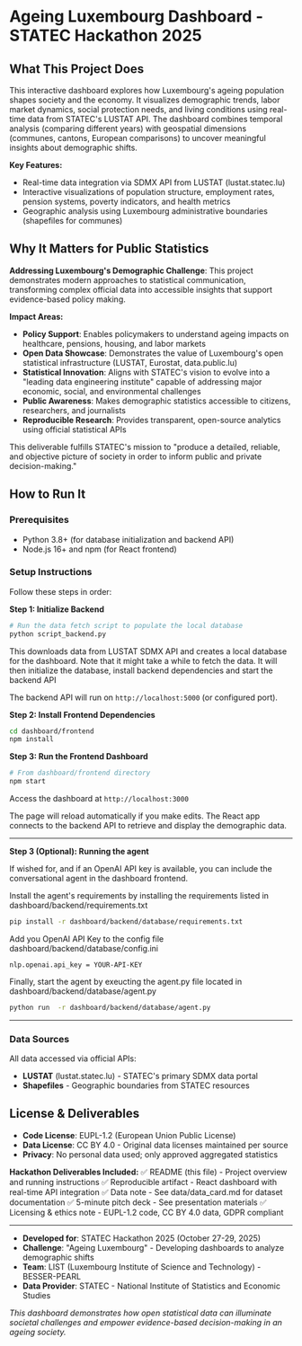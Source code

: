 # Ageing Luxembourg Dashboard - STATEC Hackathon 2025

## What This Project Does

This interactive dashboard explores how Luxembourg's ageing population shapes society and the economy. It visualizes demographic trends, labor market dynamics, social protection needs, and living conditions using real-time data from STATEC's LUSTAT API. The dashboard combines temporal analysis (comparing different years) with geospatial dimensions (communes, cantons, European comparisons) to uncover meaningful insights about demographic shifts.

**Key Features:**
- Real-time data integration via SDMX API from LUSTAT (lustat.statec.lu)
- Interactive visualizations of population structure, employment rates, pension systems, poverty indicators, and health metrics
- Geographic analysis using Luxembourg administrative boundaries (shapefiles for communes)

## Why It Matters for Public Statistics

**Addressing Luxembourg's Demographic Challenge**: This project demonstrates modern approaches to statistical communication, transforming complex official data into accessible insights that support evidence-based policy making.

**Impact Areas:**
- **Policy Support**: Enables policymakers to understand ageing impacts on healthcare, pensions, housing, and labor markets
- **Open Data Showcase**: Demonstrates the value of Luxembourg's open statistical infrastructure (LUSTAT, Eurostat, data.public.lu)
- **Statistical Innovation**: Aligns with STATEC's vision to evolve into a "leading data engineering institute" capable of addressing major economic, social, and environmental challenges
- **Public Awareness**: Makes demographic statistics accessible to citizens, researchers, and journalists
- **Reproducible Research**: Provides transparent, open-source analytics using official statistical APIs

This deliverable fulfills STATEC's mission to "produce a detailed, reliable, and objective picture of society in order to inform public and private decision-making."

## How to Run It

### Prerequisites
- Python 3.8+ (for database initialization and backend API)
- Node.js 16+ and npm (for React frontend)

### Setup Instructions

Follow these steps in order:

**Step 1: Initialize Backend**
```bash
# Run the data fetch script to populate the local database
python script_backend.py
```
This downloads data from LUSTAT SDMX API and creates a local database for the dashboard. Note that it might take a while to fetch the data. It will then initialize the database, install backend dependencies and start the backend API

The backend API will run on `http://localhost:5000` (or configured port).

**Step 2: Install Frontend Dependencies**
```bash
cd dashboard/frontend
npm install
```

**Step 3: Run the Frontend Dashboard**
```bash
# From dashboard/frontend directory
npm start
```
Access the dashboard at `http://localhost:3000`

The page will reload automatically if you make edits. The React app connects to the backend API to retrieve and display the demographic data.


---


**Step 3 (Optional): Running the agent**

If wished for, and if an OpenAI API key is available, you can include the conversational agent in the dashboard frontend. 

Install the agent's requirements by installing the requirements listed in dashboard/backend/requirements.txt

```bash
pip install -r dashboard/backend/database/requirements.txt
```

Add you OpenAI API Key to the config file dashboard/backend/database/config.ini


```
nlp.openai.api_key = YOUR-API-KEY
```

Finally, start the agent by exeucting the agent.py file located in dashboard/backend/database/agent.py

```bash
python run  -r dashboard/backend/database/agent.py
```

---

### Data Sources
All data accessed via official APIs:
- **LUSTAT** (lustat.statec.lu) - STATEC's primary SDMX data portal
- **Shapefiles** - Geographic boundaries from STATEC resources

## License & Deliverables

- **Code License**: EUPL-1.2 (European Union Public License)
- **Data License**: CC BY 4.0 - Original data licenses maintained per source
- **Privacy**: No personal data used; only approved aggregated statistics

**Hackathon Deliverables Included:**
✅ README (this file) - Project overview and running instructions
✅ Reproducible artifact - React dashboard with real-time API integration
✅ Data note - See data/data_card.md for dataset documentation
✅ 5-minute pitch deck - See presentation materials
✅ Licensing & ethics note - EUPL-1.2 code, CC BY 4.0 data, GDPR compliant

---

- **Developed for**: STATEC Hackathon 2025 (October 27-29, 2025)
- **Challenge**: "Ageing Luxembourg" - Developing dashboards to analyze demographic shifts
- **Team**: LIST (Luxembourg Institute of Science and Technology) - BESSER-PEARL
- **Data Provider**: STATEC - National Institute of Statistics and Economic Studies

*This dashboard demonstrates how open statistical data can illuminate societal challenges and empower evidence-based decision-making in an ageing society.*

